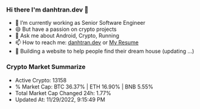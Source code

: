 ### Hi there I'm danhtran.dev 👋

- 🔭 I’m currently working as Senior Software Engineer
- 😄 But have a passion on crypto projects
- 💬 Ask me about Android, Crypto, Running 
- 📫 How to reach me: <a href="https://danhtran.dev" target="_blank">danhtran.dev</a> or <a href="Dan-Resume.pdf" target="_blank">My Resume</a>
- 🌱 Building a website to help people find their dream house (updating ...)

### Crypto Market Summarize
- Active Crypto: 13158
- % Market Cap: BTC 36.37% | ETH 16.90% | BNB 5.55%
- Total Market Cap Changed 24h: 1.77%
- Updated At: 11/29/2022, 9:15:49 PM
